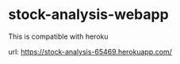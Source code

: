 # stock-analysis-webapp

This is compatible with heroku

url: https://stock-analysis-65469.herokuapp.com/

